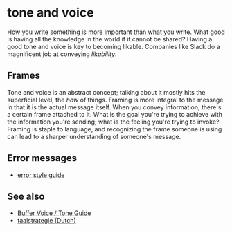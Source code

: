 # tone and voice
How you write something is more important than what you write. What good is
having all the knowledge in the world if it cannot be shared? Having a good
tone and voice is key to becoming likable. Companies like Slack do a
magnificent job at conveying _likability_.

## Frames
Tone and voice is an abstract concept; talking about it mostly hits the
superficial level, the _how_ of things. Framing is more integral to the message
in that it is the actual message itself. When you convey information, there's a
certain frame attached to it. What is the goal you're trying to achieve with
the information you're sending; what is the feeling you're trying to invoke?
Framing is staple to language, and recognizing the frame someone is using can
lead to a sharper understanding of someone's message.

## Error messages
- [error style guide](http://www.postgresql.org/docs/devel/static/error-style-guide.html)

## See also
- [Buffer Voice / Tone Guide](https://bufferapp.com/tone-guide)
- [taalstrategie (Dutch)](http://taalstrategie.nl/framing/)
